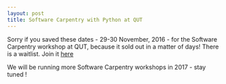 ```yaml
---
layout: post
title: Software Carpentry with Python at QUT
---
```


Sorry if you saved these dates - 29-30 November, 2016 - for the Software Carpentry workshop at QUT, because it sold out in a matter of days! There is a waitlist. Join it [here](https://bio-swc-bne.github.io/2016-11-29-qut/)

We will be running more Software Carpentry workshops in 2017 - stay tuned !
